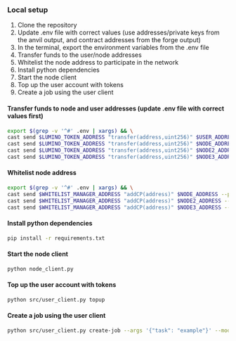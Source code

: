 ### Local setup

1. Clone the repository
2. Update .env file with correct values (use addresses/private keys from the anvil output, and contract addresses from the forge output)
3. In the terminal, export the environment variables from the .env file
4. Transfer funds to the user/node addresses
5. Whitelist the node address to participate in the network
6. Install python dependencies
7. Start the node client
8. Top up the user account with tokens
9. Create a job using the user client

#### Transfer funds to node and user addresses (update .env file with correct values first)
```bash
export $(grep -v '^#' .env | xargs) && \
cast send $LUMINO_TOKEN_ADDRESS "transfer(address,uint256)" $USER_ADDRESS $TOKENS_500 --private-key $DEPLOYER_PRIVATE_KEY --rpc-url $RPC_URL && \
cast send $LUMINO_TOKEN_ADDRESS "transfer(address,uint256)" $NODE_ADDRESS $TOKENS_500 --private-key $DEPLOYER_PRIVATE_KEY --rpc-url $RPC_URL && \
cast send $LUMINO_TOKEN_ADDRESS "transfer(address,uint256)" $NODE2_ADDRESS $TOKENS_500 --private-key $DEPLOYER_PRIVATE_KEY --rpc-url $RPC_URL && \
cast send $LUMINO_TOKEN_ADDRESS "transfer(address,uint256)" $NODE3_ADDRESS $TOKENS_500 --private-key $DEPLOYER_PRIVATE_KEY --rpc-url $RPC_URL
```

#### Whitelist node address
```bash
export $(grep -v '^#' .env | xargs) && \
cast send $WHITELIST_MANAGER_ADDRESS "addCP(address)" $NODE_ADDRESS --private-key $DEPLOYER_PRIVATE_KEY --rpc-url $RPC_URL && \
cast send $WHITELIST_MANAGER_ADDRESS "addCP(address)" $NODE2_ADDRESS --private-key $DEPLOYER_PRIVATE_KEY --rpc-url $RPC_URL && \
cast send $WHITELIST_MANAGER_ADDRESS "addCP(address)" $NODE3_ADDRESS --private-key $DEPLOYER_PRIVATE_KEY --rpc-url $RPC_URL
```

#### Install python dependencies
```bash
pip install -r requirements.txt
```

#### Start the node client
```bash
python node_client.py
```

#### Top up the user account with tokens
```bash
python src/user_client.py topup
```

#### Create a job using the user client
```bash
python src/user_client.py create-job --args '{"task": "example"}' --model llm_dummy --pool 30 --monitor
```